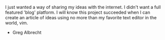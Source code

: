 I just wanted a way of sharing my ideas with the internet. I didn't want
a full featured 'blog' platform. I will know this project succeeded when
I can create an article of ideas using no more than my favorite text
editor in the world, vim.

- Greg Albrecht
